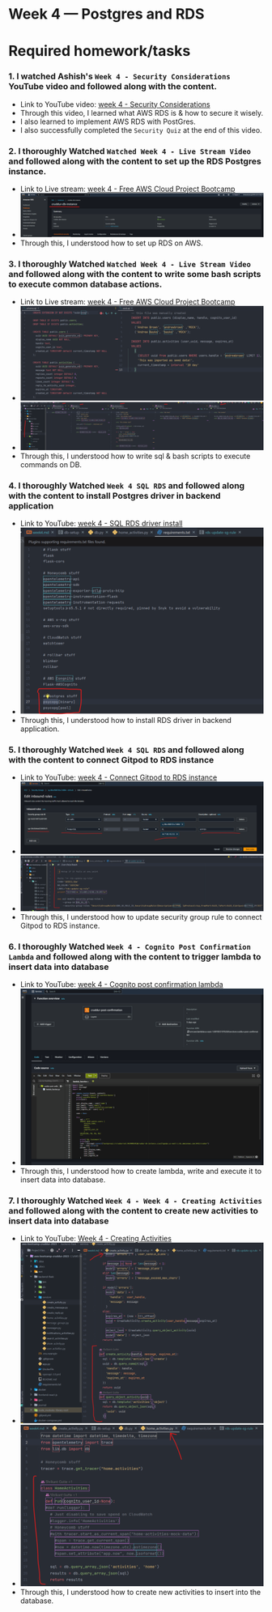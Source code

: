 # Week 4 — Postgres and RDS

# Required homework/tasks

### 1. I watched Ashish's `Week 4 - Security Considerations` YouTube video and followed along with the content.
- Link to YouTube video: [week 4 - Security Considerations](https://www.youtube.com/watch?v=UourWxz7iQg&list=PLBfufR7vyJJ7k25byhRXJldB5AiwgNnWv&index=45)
- Through this video, I learned what AWS RDS is & how to secure it wisely.
- I also learned to implement AWS RDS with PostGres. 
- I also successfully completed the `Security Quiz` at the end of this video.

### 2. I thoroughly Watched `Watched Week 4 - Live Stream Video` and followed along with the content to set up the RDS Postgres instance.
- Link to Live stream: [week 4 - Free AWS Cloud Project Bootcamp](https://www.youtube.com/watch?v=EtD7Kv5YCUs&list=PLBfufR7vyJJ7k25byhRXJldB5AiwgNnWv&index=46)
- ![RDS PostGres on aws](./journal_assets/RDS_PostGres_instance_on_aws_ui.png)
- Through this, I understood how to set up RDS on AWS.

### 3. I thoroughly Watched `Watched Week 4 - Live Stream Video` and followed along with the content to write some bash scripts to execute common database actions.
- Link to Live stream: [week 4 - Free AWS Cloud Project Bootcamp](https://www.youtube.com/watch?v=EtD7Kv5YCUs&list=PLBfufR7vyJJ7k25byhRXJldB5AiwgNnWv&index=46)
- ![sql scripts](./journal_assets/sql_scripts.png)
- ![all db bash scripts](./journal_assets/all_db_bash_scripts.png)
- Through this, I understood how to write sql & bash scripts to execute commands on DB.

### 4. I thoroughly Watched `Week 4 SQL RDS` and followed along with the content to install Postgres driver in backend application
- Link to YouTube: [week 4 - SQL RDS driver install](https://www.youtube.com/watch?v=Sa2iB33sKFo&list=PLBfufR7vyJJ7k25byhRXJldB5AiwgNnWv&index=47)
- ![psycopg Postgres adapter](./journal_assets/psycopgs_Postgres_adapter.png)
- Through this, I understood how to install RDS driver in backend application.

### 5. I thoroughly Watched `Week 4 SQL RDS` and followed along with the content to connect Gitpod to RDS instance
- Link to YouTube: [week 4 - Connect Gitpod to RDS instance](https://www.youtube.com/watch?v=Sa2iB33sKFo&list=PLBfufR7vyJJ7k25byhRXJldB5AiwgNnWv&index=47)
- ![rds update sg rule](./journal_assets/sgs_Gitpod_on_AWS.png)
- ![rds update sg rule bash script](./journal_assets/rds_update_sg_rule_bash_script.png)
- Through this, I understood how to update security group rule to connect Gitpod to RDS instance.

### 6. I thoroughly Watched `Week 4 - Cognito Post Confirmation Lambda` and followed along with the content to trigger lambda to insert data into database
- Link to YouTube: [week 4 - Cognito post confirmation lambda](https://www.youtube.com/watch?v=7qP4RcY2MwU&list=PLBfufR7vyJJ7k25byhRXJldB5AiwgNnWv&index=48)
- ![Lambda UI on AWS](./journal_assets/lambda_aws_UI.png)
- Through this, I understood how to create lambda, write and execute it to insert data into database.

### 7. I thoroughly Watched `Week 4 - Week 4 - Creating Activities` and followed along with the content to create new activities to insert data into database
- Link to YouTube: [Week 4 - Creating Activities](https://www.youtube.com/watch?v=fTksxEQExL4&list=PLBfufR7vyJJ7k25byhRXJldB5AiwgNnWv&index=49)
- ![adjust create_activity.py](./journal_assets/create_activity.png)
- ![adjust home_activity.py](./journal_assets/home_activities.py.png)
- Through this, I understood how to create new activities to insert into the database.





